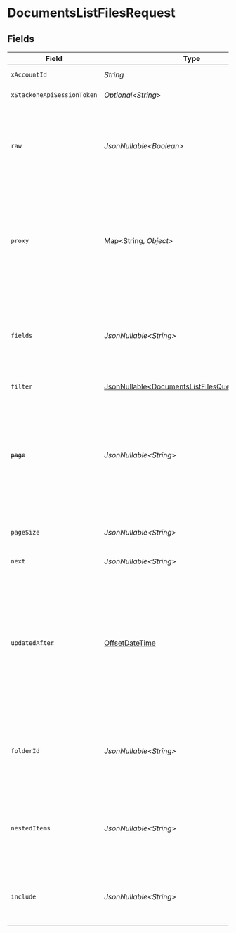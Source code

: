 # DocumentsListFilesRequest


## Fields

| Field                                                                                                                                                                                                                                                                                               | Type                                                                                                                                                                                                                                                                                                | Required                                                                                                                                                                                                                                                                                            | Description                                                                                                                                                                                                                                                                                         | Example                                                                                                                                                                                                                                                                                             |
| --------------------------------------------------------------------------------------------------------------------------------------------------------------------------------------------------------------------------------------------------------------------------------------------------- | --------------------------------------------------------------------------------------------------------------------------------------------------------------------------------------------------------------------------------------------------------------------------------------------------- | --------------------------------------------------------------------------------------------------------------------------------------------------------------------------------------------------------------------------------------------------------------------------------------------------- | --------------------------------------------------------------------------------------------------------------------------------------------------------------------------------------------------------------------------------------------------------------------------------------------------- | --------------------------------------------------------------------------------------------------------------------------------------------------------------------------------------------------------------------------------------------------------------------------------------------------- |
| `xAccountId`                                                                                                                                                                                                                                                                                        | *String*                                                                                                                                                                                                                                                                                            | :heavy_check_mark:                                                                                                                                                                                                                                                                                  | The account identifier                                                                                                                                                                                                                                                                              |                                                                                                                                                                                                                                                                                                     |
| `xStackoneApiSessionToken`                                                                                                                                                                                                                                                                          | *Optional\<String>*                                                                                                                                                                                                                                                                                 | :heavy_minus_sign:                                                                                                                                                                                                                                                                                  | The session token                                                                                                                                                                                                                                                                                   |                                                                                                                                                                                                                                                                                                     |
| `raw`                                                                                                                                                                                                                                                                                               | *JsonNullable\<Boolean>*                                                                                                                                                                                                                                                                            | :heavy_minus_sign:                                                                                                                                                                                                                                                                                  | Indicates that the raw request result should be returned in addition to the mapped result (default value is false)                                                                                                                                                                                  |                                                                                                                                                                                                                                                                                                     |
| `proxy`                                                                                                                                                                                                                                                                                             | Map\<String, *Object*>                                                                                                                                                                                                                                                                              | :heavy_minus_sign:                                                                                                                                                                                                                                                                                  | Query parameters that can be used to pass through parameters to the underlying provider request by surrounding them with 'proxy' key                                                                                                                                                                |                                                                                                                                                                                                                                                                                                     |
| `fields`                                                                                                                                                                                                                                                                                            | *JsonNullable\<String>*                                                                                                                                                                                                                                                                             | :heavy_minus_sign:                                                                                                                                                                                                                                                                                  | The comma separated list of fields that will be returned in the response (if empty, all fields are returned)                                                                                                                                                                                        | id,remote_id,name,description,url,size,file_format,path,owner_id,remote_owner_id,folder_id,remote_folder_id,drive_id,remote_drive_id,export_formats,default_download_format,created_at,updated_at,has_content,has_children,all_parent_folder_ids,remote_all_parent_folder_ids,unified_custom_fields |
| `filter`                                                                                                                                                                                                                                                                                            | [JsonNullable\<DocumentsListFilesQueryParamFilter>](../../models/operations/DocumentsListFilesQueryParamFilter.md)                                                                                                                                                                                  | :heavy_minus_sign:                                                                                                                                                                                                                                                                                  | Documents Files Filter                                                                                                                                                                                                                                                                              |                                                                                                                                                                                                                                                                                                     |
| ~~`page`~~                                                                                                                                                                                                                                                                                          | *JsonNullable\<String>*                                                                                                                                                                                                                                                                             | :heavy_minus_sign:                                                                                                                                                                                                                                                                                  | : warning: ** DEPRECATED **: This will be removed in a future release, please migrate away from it as soon as possible.<br/><br/>The page number of the results to fetch                                                                                                                            |                                                                                                                                                                                                                                                                                                     |
| `pageSize`                                                                                                                                                                                                                                                                                          | *JsonNullable\<String>*                                                                                                                                                                                                                                                                             | :heavy_minus_sign:                                                                                                                                                                                                                                                                                  | The number of results per page (default value is 25)                                                                                                                                                                                                                                                |                                                                                                                                                                                                                                                                                                     |
| `next`                                                                                                                                                                                                                                                                                              | *JsonNullable\<String>*                                                                                                                                                                                                                                                                             | :heavy_minus_sign:                                                                                                                                                                                                                                                                                  | The unified cursor                                                                                                                                                                                                                                                                                  |                                                                                                                                                                                                                                                                                                     |
| ~~`updatedAfter`~~                                                                                                                                                                                                                                                                                  | [OffsetDateTime](https://docs.oracle.com/javase/8/docs/api/java/time/OffsetDateTime.html)                                                                                                                                                                                                           | :heavy_minus_sign:                                                                                                                                                                                                                                                                                  | : warning: ** DEPRECATED **: This will be removed in a future release, please migrate away from it as soon as possible.<br/><br/>Use a string with a date to only select results updated after that given date                                                                                      | 2020-01-01T00:00:00.000Z                                                                                                                                                                                                                                                                            |
| `folderId`                                                                                                                                                                                                                                                                                          | *JsonNullable\<String>*                                                                                                                                                                                                                                                                             | :heavy_minus_sign:                                                                                                                                                                                                                                                                                  | Use to only include Files within the specified Folder. Required when requesting nested items                                                                                                                                                                                                        | 1234567890                                                                                                                                                                                                                                                                                          |
| `nestedItems`                                                                                                                                                                                                                                                                                       | *JsonNullable\<String>*                                                                                                                                                                                                                                                                             | :heavy_minus_sign:                                                                                                                                                                                                                                                                                  | When "true" and used with filter[folder_id], the response includes Files and Files within descendant Folders                                                                                                                                                                                        | true                                                                                                                                                                                                                                                                                                |
| `include`                                                                                                                                                                                                                                                                                           | *JsonNullable\<String>*                                                                                                                                                                                                                                                                             | :heavy_minus_sign:                                                                                                                                                                                                                                                                                  | The comma separated list of fields that will be included in the response                                                                                                                                                                                                                            | all_parent_folder_ids                                                                                                                                                                                                                                                                               |
